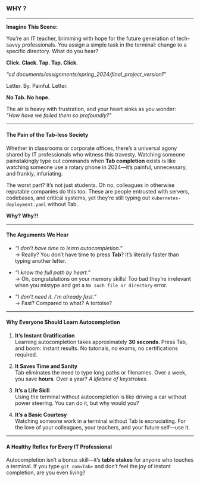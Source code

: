 ### WHY ?

---

**Imagine This Scene:**  

You’re an IT teacher, brimming with hope for the future generation of tech-savvy professionals. You assign a simple task in the terminal: change to a specific directory. What do you hear?  

**Click. Clack. Tap. Tap. Click.**  

*“cd documents/assignments/spring_2024/final_project_version1”*  

Letter. By. Painful. Letter.  

**No Tab. No hope.**  

The air is heavy with frustration, and your heart sinks as you wonder:  
*"How have we failed them so profoundly?"*

---

#### **The Pain of the Tab-less Society**  

Whether in classrooms or corporate offices, there’s a universal agony shared by IT professionals who witness this travesty. Watching someone painstakingly type out commands when **Tab completion** exists is like watching someone use a rotary phone in 2024—it’s painful, unnecessary, and frankly, infuriating.  

The worst part? It’s not just students. Oh no, colleagues in otherwise reputable companies do this too. These are people entrusted with servers, codebases, and critical systems, yet they’re still typing out `kubernetes-deployment.yaml` without Tab.  

**Why? Why?!**

---

#### **The Arguments We Hear**  
- *“I don’t have time to learn autocompletion.”*  
   → Really? You don’t have time to press **Tab**? It’s literally faster than typing another letter.  

- *“I know the full path by heart.”*  
   → Oh, congratulations on your memory skills! Too bad they’re irrelevant when you mistype and get a `No such file or directory` error.  

- *“I don’t need it. I’m already fast.”*  
   → Fast? Compared to what? A tortoise?  

---

#### **Why Everyone Should Learn Autocompletion**  

1. **It’s Instant Gratification**  
   Learning autocompletion takes approximately **30 seconds**. Press Tab, and boom: instant results. No tutorials, no exams, no certifications required.  

2. **It Saves Time and Sanity**  
   Tab eliminates the need to type long paths or filenames. Over a week, you save **hours**. Over a year? *A lifetime of keystrokes.*  

3. **It’s a Life Skill**  
   Using the terminal without autocompletion is like driving a car without power steering. You can do it, but why would you?  

4. **It’s a Basic Courtesy**  
   Watching someone work in a terminal without Tab is excruciating. For the love of your colleagues, your teachers, and your future self—use it.  

---

#### **A Healthy Reflex for Every IT Professional**  

Autocompletion isn’t a bonus skill—it’s **table stakes** for anyone who touches a terminal. If you type `git com<Tab>` and don’t feel the joy of instant completion, are you even living?  


